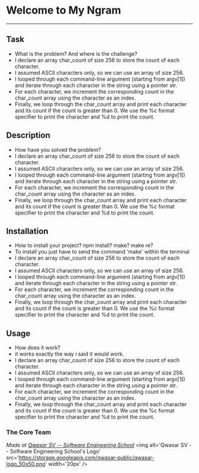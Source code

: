 # Welcome to My Ngram
***

## Task
- What is the problem? And where is the challenge?
- I declare an array char_count of size 256 to store the count of each character.
- I assumed ASCII characters only, so we can use an array of size 256.
- I looped through each command-line argument (starting from argv[1]) and iterate through each character in the string using a pointer str.
- For each character, we increment the corresponding count in the char_count array using the character as an index.
- Finally, we loop through the char_count array and print each character and its count if the count is greater than 0. We use the %c format specifier to print the character and %d to print the count.


## Description
- How have you solved the problem?
- I declare an array char_count of size 256 to store the count of each character.
- I assumed ASCII characters only, so we can use an array of size 256.
- I looped through each command-line argument (starting from argv[1]) and iterate through each character in the string using a pointer str.
- For each character, we increment the corresponding count in the char_count array using the character as an index.
- Finally, we loop through the char_count array and print each character and its count if the count is greater than 0. We use the %c format specifier to print the character and %d to print the count.


## Installation
- How to install your project? npm install? make? make re?
- To install you just have to send the command 'make' within the terminal
- I declare an array char_count of size 256 to store the count of each character.
- I assumed ASCII characters only, so we can use an array of size 256.
- I looped through each command-line argument (starting from argv[1]) and iterate through each character in the string using a pointer str.
- For each character, we increment the corresponding count in the char_count array using the character as an index.
- Finally, we loop through the char_count array and print each character and its count if the count is greater than 0. We use the %c format specifier to print the character and %d to print the count.



## Usage
- How does it work?
- it works exactly the way i said it would work.
- I declare an array char_count of size 256 to store the count of each character.
- I assumed ASCII characters only, so we can use an array of size 256.
- I looped through each command-line argument (starting from argv[1]) and iterate through each character in the string using a pointer str.
- For each character, we increment the corresponding count in the char_count array using the character as an index.
- Finally, we loop through the char_count array and print each character and its count if the count is greater than 0. We use the %c format specifier to print the character and %d to print the count.


### The Core Team


<span><i>Made at <a href='https://qwasar.io'>Qwasar SV -- Software Engineering School</a></i></span>
<span><img alt='Qwasar SV -- Software Engineering School's Logo' src='https://storage.googleapis.com/qwasar-public/qwasar-logo_50x50.png' width='20px' /></span>
